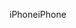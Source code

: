 <span data-ttu-id="c9146-101">iPhone</span><span class="sxs-lookup"><span data-stu-id="c9146-101">iPhone</span></span>